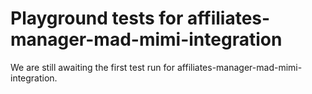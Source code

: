 # Playground tests for affiliates-manager-mad-mimi-integration
We are still awaiting the first test run for affiliates-manager-mad-mimi-integration.
